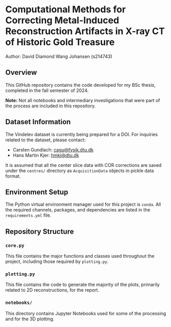 # Computational Methods for Correcting Metal-Induced Reconstruction Artifacts in X-ray CT of Historic Gold Treasure

Author: David Diamond Wang Johansen (s214743)

## Overview

This GitHub repository contains the code developed for my BSc thesis, completed in the fall semester of 2024.

**Note:** Not all notebooks and intermediary investigations that were part of the process are included in this repository.

## Dataset Information

The Vindelev dataset is currently being prepared for a DOI. For inquiries related to the dataset, please contact:

- Carsten Gundlach: [cagu@fysik.dtu.dk](mailto:cagu@fysik.dtu.dk)
- Hans Martin Kjer: [hmkj@dtu.dk](mailto:hmkj@dtu.dk)

It is assumed that all the center slice data with COR corrections are saved under the `centres/` directory as `AcquisitionData` objects in pickle data format.

## Environment Setup

The Python virtual environment manager used for this project is `conda`. All the required channels, packages, and dependencies are listed in the `requirements.yml` file.

## Repository Structure

### `core.py`

This file contains the major functions and classes used throughout the project, including those required by `plotting.py`.

### `plotting.py`

This file contains the code to generate the majority of the plots, primarily related to 2D reconstructions, for the report.

### `notebooks/`

This directory contains Jupyter Notebooks used for some of the processing and for the 3D plotting.
